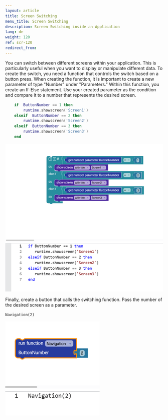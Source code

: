 ```yaml
---
layout: article
title: Screen Switching
menu_title: Screen Switching
description: Screen Switching inside an Application
lang: de
weight: 120
ref: scr-120
redirect_from:
---
```

You  can switch between different screens  within  your  application. This is  particularly  useful  when  you  want  to  display  or  manipulate different data.
To  create  the switch, you  need a function  that  controls  the switch based on a button press.
When  creating  the  function, it is  important  to  create a new  parameter  of type "Number" under "Parameters."
Within  this  function, you  create an If-Else statement. Use your  created  parameter  as  the  condition and compare it to a number  that  represents  the  desired screen.


```lua
    if  ButtonNumber == 1 then
	    runtime.showscreen('Screen1')
    elseif  ButtonNumber == 2 then
        runtime.showscreen('Screen2')
	elseif  ButtonNumber == 3 then
        runtime.showscreen('Screen3')    
    end
```

![If_screenchange](/assets/images/scripting/Scripting_Beispiele/screenchanging/en_if_screenchange.png)

Finally, create a button  that  calls  the  switching  function. Pass the  number  of  the  desired screen as a parameter.

    Navigation(2)

![Button_screenchange](/assets/images/scripting/Scripting_Beispiele/screenchanging/en_button_screenchange.png)